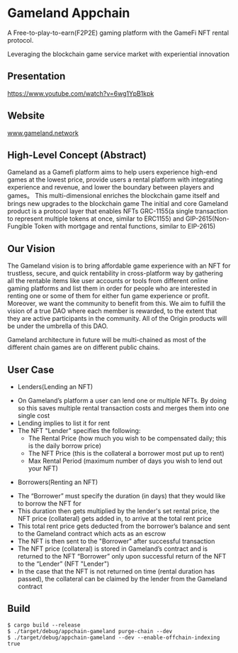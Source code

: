 # Gameland Appchain

A Free-to-play-to-earn(F2P2E) gaming platform with the GameFi NFT rental protocol.

Leveraging the blockchain game service market with experiential innovation

## Presentation
https://www.youtube.com/watch?v=6wg1YpB1kpk

## Website
www.gameland.network

## High-Level Concept (Abstract)
Gameland as a Gamefi platform aims to help users experience high-end games at the lowest price, provide users a rental platform with integrating experience and revenue, and lower the boundary between players and games。
This multi-dimensional enriches the blockchain game itself and brings new upgrades to the blockchain game
The initial and core Gameland product is a protocol layer that enables NFTs GRC-1155(a single transaction to represent multiple tokens at once, similar to ERC1155) and GIP-2615(Non-Fungible Token with mortgage and rental functions, similar to EIP-2615)

## Our Vision 
The Gameland vision is to bring affordable game experience with an NFT for trustless, secure, and quick rentability in cross-platform way by gathering all the rentable items like user accounts or tools from different online gaming platforms and list them in order for people who are interested in renting one or some of them for either fun game experience or profit. 
Moreover, we want the community to benefit from this. We aim to fulfill the vision of a true DAO where each member is rewarded, to the extent that they are active participants in the community. All of the Origin products will be under the umbrella of this DAO.

Gameland architecture in future will be multi-chained as most of the different chain games are on different public chains.

## User Case
- Lenders(Lending an NFT)
* On Gameland’s platform a user can lend one or multiple NFTs. By doing so this saves multiple rental transaction costs and merges them into one single cost
* Lending implies to list it for rent
* The NFT "Lender" specifies the following:
    * The Rental Price (how much you wish to be compensated daily; this is the daily borrow price)
    * The NFT Price (this is the collateral a borrower most put up to rent)
    * Max Rental Period (maximum number of days you wish to lend out your NFT)

- Borrowers(Renting an NFT)
* The “Borrower” must specify the duration (in days) that they would like to borrow the NFT for
* This duration then gets multiplied by the lender's set rental price, the NFT price (collateral) gets added in, to arrive at the total rent price
* This total rent price gets deducted from the borrower’s balance and sent to the Gameland contract which acts as an escrow
* The NFT is then sent to the "Borrower" after successful transaction
* The NFT price (collateral) is stored in Gameland’s contract and is returned to the NFT “Borrower” only upon successful return of the NFT to the “Lender” (NFT "Lender")
* In the case that the NFT is not returned on time (rental duration has passed), the collateral can be claimed by the lender from the Gameland contract


## Build
```
$ cargo build --release
$ ./target/debug/appchain-gameland purge-chain --dev
$ ./target/debug/appchain-gameland --dev --enable-offchain-indexing true
```
